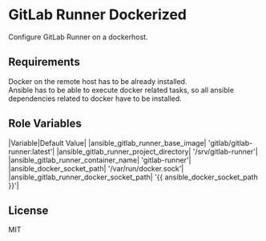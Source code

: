 GitLab Runner Dockerized
=========

Configure GitLab Runner on a dockerhost.

Requirements
------------

Docker on the remote host has to be already installed.  
Ansible has to be able to execute docker related tasks, so all ansible dependencies related to docker have to be installed.

Role Variables
--------------

|Variable|Default Value|
|ansible_gitlab_runner_base_image| 'gitlab/gitlab-runner:latest'|
|ansible_gitlab_runner_project_directory| '/srv/gitlab-runner'|
|ansible_gitlab_runner_container_name| 'gitlab-runner'|
|ansible_docker_socket_path| '/var/run/docker.sock'|
|ansible_gitlab_runner_docker_socket_path| '{{ ansible_docker_socket_path }}'|

License
-------

MIT
